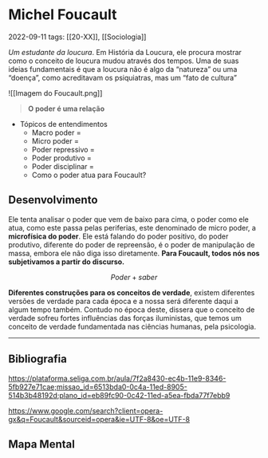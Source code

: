 # Michel Foucault
2022-09-11
tags: [[20-XX]], [[Sociologia]]

*Um estudante da loucura*. Em História da Loucura, ele procura mostrar como o conceito de loucura mudou através dos tempos. Uma de suas ideias fundamentais é que a loucura não é algo da “natureza” ou uma “doença”, como acreditavam os psiquiatras, mas um “fato de cultura”

![[Imagem do Foucault.png]]

> **O poder é uma relação**

* Tópicos de entendimentos
	* Macro poder = 
	* Micro poder = 
	* Poder repressivo = 
	* Poder produtivo =
	* Poder disciplinar =  
	* Como o poder atua para Foucault?

## Desenvolvimento

Ele tenta analisar o poder que vem de baixo para cima, o poder como ele atua, como este passa pelas periferias, este denominado de micro poder, a **microfísica do poder**. Ele está falando do poder positivo, do poder produtivo, diferente do poder de repreensão, é o poder de manipulação de massa, embora ele não diga isso diretamente. **Para Foucault, todos nós nos subjetivamos a partir do discurso.**

$$Poder + saber$$

**Diferentes construções para os conceitos de verdade**, existem diferentes versões de verdade para cada época e a nossa será diferente daqui a algum tempo também. Contudo no época deste, dissera que o conceito de verdade sofreu fortes influências das forças iluministas,  que temos um conceito de verdade fundamentada nas ciências humanas, pela psicologia.

-----------------------------------------------
## Bibliografia

https://plataforma.seliga.com.br/aula/7f2a8430-ec4b-11e9-8346-5fb927e71cae;missao_id=6513bda0-0c4a-11ed-8905-514b3b48192d;plano_id=eb89fc90-0c42-11ed-a5ea-fbda77f7ebb9

https://www.google.com/search?client=opera-gx&q=Foucault&sourceid=opera&ie=UTF-8&oe=UTF-8

## Mapa Mental